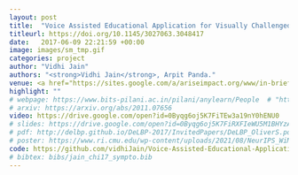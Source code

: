 ```yaml
---
layout: post
title:  "Voice Assisted Educational Application for Visually Challenged "
titleurl: https://doi.org/10.1145/3027063.3048417
date:   2017-06-09 22:21:59 +00:00
image: images/sm_tmp.gif
categories: project
author: "Vidhi Jain"
authors: "<strong>Vidhi Jain</strong>, Arpit Panda."
venue: <a href="https://sites.google.com/a/ariseimpact.org/www/in-brief-about-us"> ARISE Impact </a>, a non-profit organization
highlight: ""
# webpage: https://www.bits-pilani.ac.in/pilani/anylearn/People  # "https://sites.google.com/andrew.cmu.edu/ttp/home"
# arxiv: https://arxiv.org/abs/2011.07656
video: https://drive.google.com/open?id=0Byqg6oj5K7FiTEw3a19nY0hENU0
# slides: https://drive.google.com/open?id=0Byqg6oj5K7FiRXFIeWU5M1BHYzA
# pdf: http://delbp.github.io/DeLBP-2017/InvitedPapers/DeLBP_OliverS.pdf
# poster: https://www.ri.cmu.edu/wp-content/uploads/2021/08/NeurIPS_WiML.pdf
code: https://github.com/vidhiJain/Voice-Assisted-Educational-Application-for-Visually-Challenged.git
# bibtex: bibs/jain_chi17_sympto.bib
---
```

